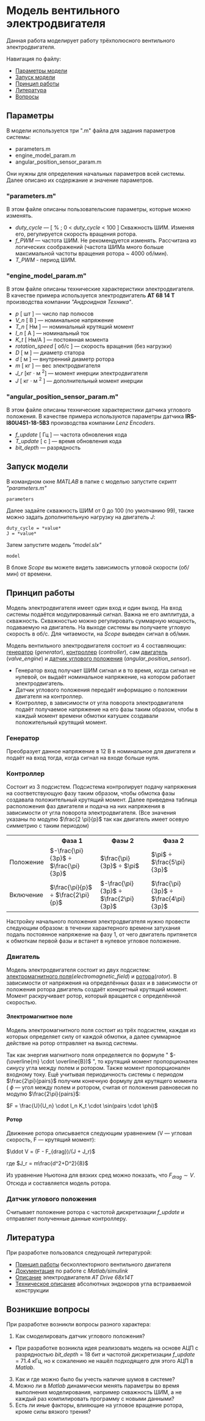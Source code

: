# Модель вентильного электродвигателя
Данная работа моделирует работу трёхполюсного вентильного электродвигателя.

Навигация по файлу:

+ [Параметры модели](#Param)
+ [Запуск модели](#Play)
+ [Принцип работы](#How_to)
+ [Литература](#Literature)
+ [Вопросы](#Questions)

## <a id="Param">Параметры</a>
В модели используется три ".m" файла для задания параметров системы:
- parameters.m
- engine_model_param.m
- angular_position_sensor_param.m
 
Они нужны для определения начальных параметров всей системы. Далее описано их содержание и значение параметров.

### "parameters.m"

В этом файле описаны пользовательские параметры, которые можно изменять.

- *duty_cycle* — [ % ; 0 < *duty_cycle* < 100 ]  Скважность ШИМ. Изменяя его, регулируется скорость вращения ротора.
- *f_PWM* — частота ШИМ. Не рекомендуется изменять. Рассчитана из логических соображений (частота ШИМа много больше максимальной частоты вращения ротора ~ 4000 об/мин).
- *T_PWM* - период ШИМ.

### "engine_model_param.m"

В этом файле описаны технические характеристики электродвигателя. В качестве примера используется электродвигатель **АТ 68 14 Т** производства компании *"Андроидная Техника"*.

- *p* \[ шт \] — число пар полюсов
- *V_n* \[ В \] — номинальное напряжение
- *T_n* \[ Нм \] — номинальный крутящий момент
- *I_n* \[ А \] — номинальный ток
- *K_t* \[ Нм/А \] — постоянная момента
- *rotation_speed* \[ об/с \] — скорость вращения (без нагрузки)
- *D* \[ м \] — диаметр статора
- *d* \[ м \] — внутренний диаметр ротора
- *m* \[ кг \] — вес электродвигателя
- *J_r* \[кг $\cdot$ м $^2$\] — момент инерции электродвигателя
- *J* \[ кг $\cdot$ м $^2$ \] — дополнительный момент инерции

### "angular_position_sensor_param.m"

В этом файле описаны технические характеристики датчика углового положения. В качестве примера используются параметры датчика **IRS-I80U4S1-18-5B3** производства компании *Lenz Encoders*.

- *f_update* \[ Гц \] — частота обновления кода
- *T_update* \[ с \] — время обновления кода
- *bit_depth* — разрядность

## <a id="Play">Запуск модели</a>

В командном окне *MATLAB* в папке с моделью запустите скрипт *"parameters.m"*

```
parameters
```

Далее задайте скважность ШИМ от 0 до 100 (по умолчанию 99), также можно задать дополнительную нагрузку на двигатель *J*:

```
duty_cycle = *value*
J = *value*
```
Затем запустите модель *"model.slx"*

```
model
```

В блоке *Scope* вы можете видеть зависимость угловой скорости (об/мин) от времени.

## <a id="How_to">Принцип работы</a>

Модель электродвигателя имеет один вход и один выход. На вход системы подаётся модулированный сигнал. Важна не его амплитуда, а скважность. Скважностью можно регулировать суммарную мощность, подаваемую на двигатель. На выходе системы вы получаете угловую скорость в об/с. Для читаемости, на *Scope* выведен сигнал в об/мин.

Модель вентильного электродвигателя состоит из 4 составляющих: [генератор](#generator) (*generator*), [контроллер](#controller) (*controller*), сам [двигатель](#engine) (*valve_engine*) и [датчик углового положения](#sensor) (*angular_position_sensor*).

+  Генератор вход получает ШИМ сигнал и в то время, когда сигнал не нулевой, он выдаёт номинальное напряжение, на котором работает электродвигатель.
+  Датчик углового положения передаёт информацию о положении двигателя на контроллер.
+  Контроллер, в зависимости от угла поворота электродвигателя подаёт получаемое напряжение на его фазы таким образом, чтобы в каждый момент времени обмотки катушек создавали положительный крутящий момент.

### <a id="generator">Генератор</a>

Преобразует данное напряжение в 12 В в номинальное для двигателя и подаёт на вход тогда, когда сигнал на входе больше нуля.

### <a id="controller">Контроллер</a>

Состоит из 3 подсистем. Подсистема контролирует подачу напряжения на соответствующую фазу таким образом, чтобы обмотка фазы создавала положительный крутящий момент. Далее приведена таблица расположения фаз двигателя и подача на них напряжения в зависимости от угла поворота электродвигателя. (Все значения указаны по модулю
$\frac{2 \pi}{p}$
так как двигатель имеет осевую симметрию с таким периодом)

<table>
  <tr>
	<th></th>
	<th>Фаза 1</th>
	<th>Фазы 2</th>
	<th>Фаза 2</th>
  </tr>
  <tr>
	<td>Положение</td>
	<td>$-\frac{\pi}{3p}$ ÷ $\frac{\pi}{3p}$</td>
	<td>$\frac{\pi}{3p}$ ÷ $\pi$</td>
	<td>$\pi$ ÷ $\frac{5\pi}{3p}$</td>
  </tr>
  <tr>
	<td>Включение</td>
	<td>$\frac{\pi}{p}$ ÷ $\frac{2\pi}{p}$</td>
	<td>$-\frac{\pi}{3p}$ ÷ $\frac{2\pi}{3p}$</td>
	<td>$\frac{\pi}{3p}$ ÷ $\frac{4\pi}{3p}$</td>
  </tr>
</table>

Настройку начального положения электродвигателя нужно провести следующим образом: в течении характерного времени затухания подаль постоянное напряжение на фазу 1, от чего двигатель притянется к обмоткам первой фазы и встанет в нулевое угловое положение.

### <a id="engine">Двигатель</a>

Модель электродвигателя состоит из двух подсистем: [электромагнитного поля](#field)(*electromagnetic_field*) и [ротора](#rotor)(*rotor*). В зависимости от напряжения на определённых фазах и в зависимости от положения ротора двигатель создаёт конкретный крутящий момент. Момент раскручивает ротор, который вращается с определённой скоростью.

#### Электромагнитное поле

Модель электромагнитного поля состоит из трёх подсистем, каждая из которых определяет силу от каждой обмотки, а далее суммарное действие на ротор отправляет на выход системы.

Так как энергия магнитного поля определяется по формуле "
$-(\overline{m} \cdot \overline{B})$
", то крутящий момент пропорционален синусу угла между полем и ротором. Также момент пропорционален входному току. Ещё учитывая периодичность системы с периодом
$\frac{2\pi}{pairs}$
получим конечную формулу для крутящего момента (
$\phi$
— угол между полем и ротором, считая от положения равновесия по модулю
$\frac{2\pi}{pairs}$:

$F = \frac{U}{U_n} \cdot I_n K_t \cdot \sin(pairs \cdot \phi)$
#### Ротор

Движение ротора описывается следующим уравнением (V — угловая скорость, F — крутящий момент):

$\ddot V = (F - F_{drag})/(J + J_r)$

где
$J_r = m\frac{d^2+D^2}{8}$

Из уравнение Ньютона для вязких сред можно показать, что
$F_{drag} \sim V$. Отсюда и составляется модель ротора.

### <a id="sensor">Датчик углового положения</a>

Считывает положение ротора с частотой дискретизации *f_update* и отправляет полученные данные контроллеру.

## <a id="Literature">Литература</a>

При разработке пользовался следующей литературой:
- [Принцип работы](https://www.youtube.com/watch?v=QmCZ0L_yvTI) бесколлекторного вентильного двигателя
- [Документация](https://www.mathworks.com/help/simulink/index.html?s_tid=hc_panel) по работе с *Matlab/simulink*
- [Описание](https://innodrive.ru/catalog/npoat/motor/21140/) электродвигателя *AT Drive 68x14T*
- [Техническое описание](https://lenzencoders.com/datasheets/IRS-encoders_ru_RU.pdf) абсолютных эндокоров угла встраиваемой конструкции

## <a id="Questions">Возникшие вопросы</a>

При разработке возникли вопросы разного характера:
1. Как смоделировать датчик углового положения?
  - При разработке возникла идея реализовать модель на основе АЦП с разрядностью *bit_depth* = 18 бит и частотой дискретизации *f_update* = 71.4 кГц, но к сожалению не нашёл подходящего для этого АЦП в *Matlab*.
3. Как и где можно было бы учесть наличие шумов в системе?
4. Можно ли в *Matlab* динамически менять параметры во время выполнения моделирования, например скважность ШИМ, а не каждый раз компилировать программу с новыми данными?
5. Есть ли иные факторы, влияющие на угловое вращение ротора, кроме силы вязкого трения?

